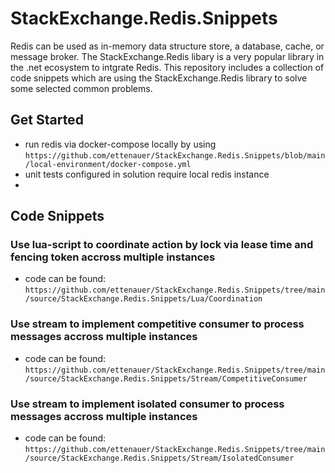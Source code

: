 # StackExchange.Redis.Snippets
Redis can be used as in-memory data structure store, a database, cache, or message broker. The StackExchange.Redis libary is a very popular library in the .net ecosystem to intgrate Redis. This repository includes a collection of code snippets which are using the StackExchange.Redis library to solve some selected common problems.

## Get Started
- run redis via docker-compose locally by using `https://github.com/ettenauer/StackExchange.Redis.Snippets/blob/main/local-environment/docker-compose.yml`
- unit tests configured in solution require local redis instance
- 
## Code Snippets
### Use lua-script to coordinate action by lock via lease time and fencing token accross multiple instances
- code can be found: `https://github.com/ettenauer/StackExchange.Redis.Snippets/tree/main/source/StackExchange.Redis.Snippets/Lua/Coordination`
### Use stream to implement competitive consumer to process messages accross multiple instances
- code can be found: `https://github.com/ettenauer/StackExchange.Redis.Snippets/tree/main/source/StackExchange.Redis.Snippets/Stream/CompetitiveConsumer`
### Use stream to implement isolated consumer to process messages accross multiple instances
- code can be found: `https://github.com/ettenauer/StackExchange.Redis.Snippets/tree/main/source/StackExchange.Redis.Snippets/Stream/IsolatedConsumer`
